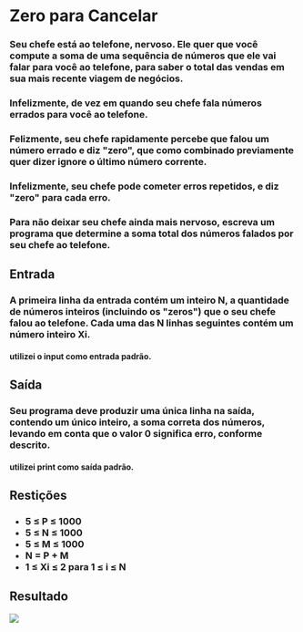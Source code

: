 # Zero para Cancelar
### <p>Seu chefe está ao telefone, nervoso. Ele quer que você compute a soma de uma sequência de números que ele vai falar para você ao telefone, para saber o total das vendas em sua mais recente viagem de negócios.</p>
### <p>Infelizmente, de vez em quando seu chefe fala números errados para você ao telefone.</p>
### <p>Felizmente, seu chefe rapidamente percebe que falou um número errado e diz "zero", que como combinado previamente quer dizer ignore o último número corrente.</p>
### <p>Infelizmente, seu chefe pode cometer erros repetidos, e diz "zero" para cada erro.</p>
### <p>Para não deixar seu chefe ainda mais nervoso, escreva um programa que determine a soma total dos números falados por seu chefe ao telefone. </p>
## Entrada
### <p>A primeira linha da entrada contém um inteiro N, a quantidade de números inteiros (incluindo os "zeros") que o seu chefe falou ao telefone. Cada uma das N linhas seguintes contém um número inteiro Xi.</p>
#### utilizei o input como entrada padrão.
## Saída
### <p>Seu programa deve produzir uma única linha na saída, contendo um único inteiro, a soma correta dos números, levando em conta que o valor 0 significa erro, conforme descrito.</p>
#### utilizei print como saída padrão.
## Restições 
### <ul><li>5 ≤ P ≤ 1000</li> <li>5 ≤ N ≤ 1000</li> <li>5 ≤ M ≤ 1000</li> <li>N = P + M</li> <li>1 ≤ Xi ≤ 2 para 1 ≤ i ≤ N</li></ul>
## Resultado 
<img src="https://cdn.discordapp.com/attachments/898218683871141919/971933988329517126/unknown.png">
